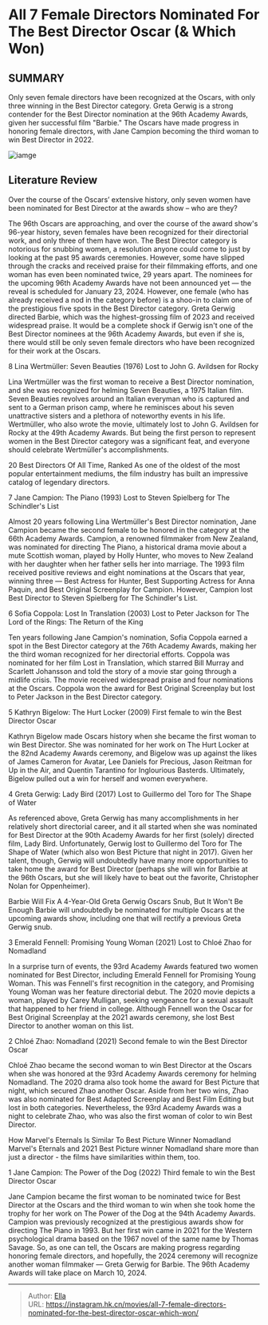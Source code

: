 # All 7 Female Directors Nominated For The Best Director Oscar (&amp; Which Won)


## SUMMARY 


 Only seven female directors have been recognized at the Oscars, with only three winning in the Best Director category. 
 Greta Gerwig is a strong contender for the Best Director nomination at the 96th Academy Awards, given her successful film &#34;Barbie.&#34; 
 The Oscars have made progress in honoring female directors, with Jane Campion becoming the third woman to win Best Director in 2022. 

![iamge](https://static1.srcdn.com/wordpress/wp-content/uploads/2023/12/oscars-best-director-female-nominees-winners.jpg)

## Literature Review

Over the course of the Oscars’ extensive history, only seven women have been nominated for Best Director at the awards show – who are they?




The 96th Oscars are approaching, and over the course of the award show&#39;s 96-year history, seven females have been recognized for their directorial work, and only three of them have won. The Best Director category is notorious for snubbing women, a resolution anyone could come to just by looking at the past 95 awards ceremonies. However, some have slipped through the cracks and received praise for their filmmaking efforts, and one woman has even been nominated twice, 29 years apart.
The nominees for the upcoming 96th Academy Awards have not been announced yet — the reveal is scheduled for January 23, 2024. However, one female (who has already received a nod in the category before) is a shoo-in to claim one of the prestigious five spots in the Best Director category. Greta Gerwig directed Barbie, which was the highest-grossing film of 2023 and received widespread praise. It would be a complete shock if Gerwig isn&#39;t one of the Best Director nominees at the 96th Academy Awards, but even if she is, there would still be only seven female directors who have been recognized for their work at the Oscars.









 








 8  Lina Wertmüller: Seven Beauties (1976) 
Lost to John G. Avildsen for Rocky
        

Lina Wertmüller was the first woman to receive a Best Director nomination, and she was recognized for helming Seven Beauties, a 1975 Italian film. Seven Beauties revolves around an Italian everyman who is captured and sent to a German prison camp, where he reminisces about his seven unattractive sisters and a plethora of noteworthy events in his life. Wertmüller, who also wrote the movie, ultimately lost to John G. Avildsen for Rocky at the 49th Academy Awards. But being the first person to represent women in the Best Director category was a significant feat, and everyone should celebrate Wertmüller&#39;s accomplishments.
            
 
 20 Best Directors Of All Time, Ranked 
As one of the oldest of the most popular entertainment mediums, the film industry has built an impressive catalog of legendary directors.








 7  Jane Campion: The Piano (1993) 
Lost to Steven Spielberg for The Schindler&#39;s List
        

Almost 20 years following Lina Wertmüller&#39;s Best Director nomination, Jane Campion became the second female to be honored in the category at the 66th Academy Awards. Campion, a renowned filmmaker from New Zealand, was nominated for directing The Piano, a historical drama movie about a mute Scottish woman, played by Holly Hunter, who moves to New Zealand with her daughter when her father sells her into marriage. The 1993 film received positive reviews and eight nominations at the Oscars that year, winning three — Best Actress for Hunter, Best Supporting Actress for Anna Paquin, and Best Original Screenplay for Campion. However, Campion lost Best Director to Steven Spielberg for The Schindler&#39;s List.





 6  Sofia Coppola: Lost In Translation (2003) 
Lost to Peter Jackson for The Lord of the Rings: The Return of the King
        

Ten years following Jane Campion&#39;s nomination, Sofia Coppola earned a spot in the Best Director category at the 76th Academy Awards, making her the third woman recognized for her directorial efforts. Coppola was nominated for her film Lost in Translation, which starred Bill Murray and Scarlett Johansson and told the story of a movie star going through a midlife crisis. The movie received widespread praise and four nominations at the Oscars. Coppola won the award for Best Original Screenplay but lost to Peter Jackson in the Best Director category.
























 5  Kathryn Bigelow: The Hurt Locker (2009) 
First female to win the Best Director Oscar


 







Kathryn Bigelow made Oscars history when she became the first woman to win Best Director. She was nominated for her work on The Hurt Locker at the 82nd Academy Awards ceremony, and Bigelow was up against the likes of James Cameron for Avatar, Lee Daniels for Precious, Jason Reitman for Up in the Air, and Quentin Tarantino for Inglourious Basterds. Ultimately, Bigelow pulled out a win for herself and women everywhere.





 4  Greta Gerwig: Lady Bird (2017) 
Lost to Guillermo del Toro for The Shape of Water


 







As referenced above, Greta Gerwig has many accomplishments in her relatively short directorial career, and it all started when she was nominated for Best Director at the 90th Academy Awards for her first (solely) directed film, Lady Bird. Unfortunately, Gerwig lost to Guillermo del Toro for The Shape of Water (which also won Best Picture that night in 2017). Given her talent, though, Gerwig will undoubtedly have many more opportunities to take home the award for Best Director (perhaps she will win for Barbie at the 96th Oscars, but she will likely have to beat out the favorite, Christopher Nolan for Oppenheimer).
            
 
 Barbie Will Fix A 4-Year-Old Greta Gerwig Oscars Snub, But It Won&#39;t Be Enough 
Barbie will undoubtedly be nominated for multiple Oscars at the upcoming awards show, including one that will rectify a previous Greta Gerwig snub.








 3  Emerald Fennell: Promising Young Woman (2021) 
Lost to Chloé Zhao for Nomadland
        

In a surprise turn of events, the 93rd Academy Awards featured two women nominated for Best Director, including Emerald Fennell for Promising Young Woman. This was Fennell&#39;s first recognition in the category, and Promising Young Woman was her feature directorial debut. The 2020 movie depicts a woman, played by Carey Mulligan, seeking vengeance for a sexual assault that happened to her friend in college. Although Fennell won the Oscar for Best Original Screenplay at the 2021 awards ceremony, she lost Best Director to another woman on this list.





 2  Chloé Zhao: Nomadland (2021) 
Second female to win the Best Director Oscar
        

Chloé Zhao became the second woman to win Best Director at the Oscars when she was honored at the 93rd Academy Awards ceremony for helming Nomadland. The 2020 drama also took home the award for Best Picture that night, which secured Zhao another Oscar. Aside from her two wins, Zhao was also nominated for Best Adapted Screenplay and Best Film Editing but lost in both categories. Nevertheless, the 93rd Academy Awards was a night to celebrate Zhao, who was also the first woman of color to win Best Director.
            
 
 How Marvel&#39;s Eternals Is Similar To Best Picture Winner Nomadland 
Marvel&#39;s Eternals and 2021 Best Picture winner Nomadland share more than just a director - the films have similarities within them, too. 








 1  Jane Campion: The Power of the Dog (2022) 
Third female to win the Best Director Oscar


 







Jane Campion became the first woman to be nominated twice for Best Director at the Oscars and the third woman to win when she took home the trophy for her work on The Power of the Dog at the 94th Academy Awards. Campion was previously recognized at the prestigious awards show for directing The Piano in 1993. But her first win came in 2021 for the Western psychological drama based on the 1967 novel of the same name by Thomas Savage. So, as one can tell, the Oscars are making progress regarding honoring female directors, and hopefully, the 2024 ceremony will recognize another woman filmmaker — Greta Gerwig for Barbie.
The 96th Academy Awards will take place on March 10, 2024. 


---

> Author: [Ella](https://instagram.hk.cn/)  
> URL: https://instagram.hk.cn/movies/all-7-female-directors-nominated-for-the-best-director-oscar-which-won/  

